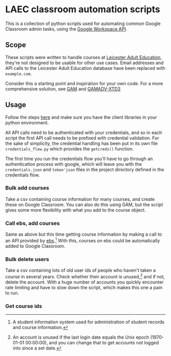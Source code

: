 # LAEC classroom automation scripts

This is a collection of python scripts used for automating common Google Classroom admin tasks, using the [Google Workspace API](https://developers.google.com/classroom/reference/rest).

## Scope

These scripts were written to handle courses at [Leicester Adult Education](https://leicesteradulted.ac.uk/), they're not designed to be usable for other use cases. Email addresses and API calls to the Leicester Adult Education database have been replaced with `example.com`.

Consider this a starting point and inspiration for your own code. For a more comprehensive solution, see [GAM](https://github.com/GAM-team/GAM) and [GAMADV-XTD3](https://github.com/taers232c/GAMADV-XTD3/)

## Usage

Follow the steps [here](https://developers.google.com/admin-sdk/directory/v1/quickstart/python)	and make sure you have the client libraries in your python environment.

All API calls need to be authenticated with your credentials, and so in each script the first API call needs to be prefixed with credential validation. For the sake of simplicity, the credential handling has been put in its own file `credentials_flow.py` which provides the `getcreds()` function.

The first time you run the credentials flow you'll have to go through an authentication process with google, which will leave you with the `credentials.json` and `token'json` files in the project directory defined in the credentials flow.

### Bulk add courses

Take a csv containing course information for many courses, and create these on Google Classroom. You can also do this using GAM, but the script gives some more flexibility with what you add to the course object.

### Call ebs, add courses

Same as above but this time getting course information by making a call to an API provided by [ebs](https://www.tribalgroup.com/solutions/student-information-systems/ebs).[^tribal] With this, courses on ebs could be automatically added to Google Classroom.

[^tribal]: A student information system used for administration of student records and course information.

### Bulk delete users

Take a csv containing lots of old user ids of people who haven't taken a course in several years. Check whether their account is unused,[^last_login] and if not, delete the account. With a huge number of accounts you quickly encounter rate limiting and have to slow down the script, which makes this one a pain to run.

[^last_login]: An account is unused if the last login date equals the Unix epoch (1970-01-01 00:00:00), and you can change that to get accounts not logged into since a set date.

### Get course ids


